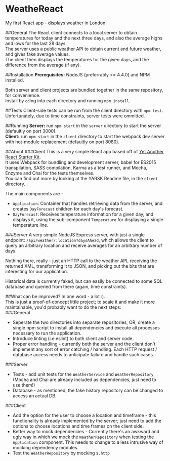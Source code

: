 # WeatheReact
My first React app - displays weather in London

##General
The React client connects to a local server to obtain temperatures for today and the next three days, and also the average highs and lows for the last 28 days.  
The server uses a public weather API to obtain current and future weather, and gives fake average values.  
The client then displays the temperatures for the given days, and the difference from the average (if any).  

##Installation
**Prerequisites:** NodeJS (preferrably >= 4.4.0) and NPM installed.  
  
Both server and client projects are bundled together in the same repository, for convenience.  
Install by `cd`ing into each directory and running `npm install`.  

##Tests
Client-side tests can be run from the client directory with `npm test`.  
Unfortunately, due to time constraints, server tests were ommitted.  

##Running
**Server:** run `npm start` in the `server` directory to start the server (defaultly on port 3000).  
**Client:** run `npm start` in the `client` directory to start the webpack dev server with hot-module replacement (defaultly on port 8080).  

##About
###Client
This is a very simple React app based off of [Yet Another React Starter Kit](https://github.com/bradleyboy/yarsk).  
It uses Webpack for bundling and development server, babel for ES2015 transpilation, SASS compilation, Karma as a test runner, and Mocha, Enzyme and Chai for the tests themselves.  
You can find out more by looking at the YARSK Readme file, in the `client` directory.  
  
The main components are -  
* `Application`: Container that handles retrieving data from the server, and creates `DayForecast` children for each day's forecast.  
* `DayForecast`: Receives temperature information for a given day, and displays it, using the sub-component `Temperature` for displaying a single temperature line.  

###Server
A very simple NodeJS Express server, with just a single endpoint: `/api/weather/:location?daysAhead`, which allows the client to query an arbitrary location and receive averages for an arbitrary number of days.  

Nothing there, really - just an HTTP call to the weather API, receiving the returned XML, transforming it to JSON, and picking out the bits that are interesting for our application.  

Historical data is currently faked, but can easily be connected to some SQL database and queried from there (again, time constraints).  

##What can be improved?
In one word - a lot :).  
This is just a proof-of-concept little project; to scale it and make it more maintainable, you'd probably want to do the next steps:  
###General
* Seperate the two directories into separate repositories, OR, create a single npm script to install all dependencies and execute all processes necessary to run the application.  
* Introduce linting (i.e eslint) to both client and server code.  
* Proper error handling - currently both the server and the client don't implement any sort of error catching / handling. Each HTTP request / database access needs to anticipate failure and handle such cases.  

###Server
* Tests - add unit tests for the `WeatherService` and `WeatherRepository` (Mocha and Chai are already included as dependencies, just need to use them!)  
* Database - as mentioned, the fake history repository can be changed to access an actual DB.  

###Client
* Add the option for the user to choose a location and timeframe - this functionality is already implemented by the server; just need to add the options to choose locations and time frames on the client side.  
* Better way to mock dependencies - Currently there's an awkward and ugly way in which we mock the `WeatherRepository` when testing the `Application` component. This needs to change to a less intrusive way of mocking dependency modules.  
* Test the `WeatherRepository` by mocking `$.http`
